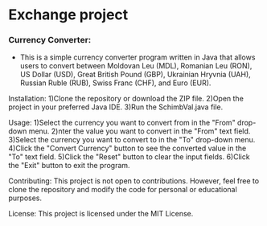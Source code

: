# **Exchange project**
### Currency Converter:
* This is a simple currency converter program written in Java that allows users to convert between Moldovan Leu (MDL), Romanian Leu (RON), US Dollar (USD), Great British Pound (GBP), Ukrainian Hryvnia (UAH), Russian Ruble (RUB), Swiss Franc (CHF), and Euro (EUR).

Installation:
1)Clone the repository or download the ZIP file.
2)Open the project in your preferred Java IDE.
3)Run the SchimbVal.java file.

Usage:
1)Select the currency you want to convert from in the "From" drop-down menu.
2)nter the value you want to convert in the "From" text field.
3)Select the currency you want to convert to in the "To" drop-down menu.
4)Click the "Convert Currency" button to see the converted value in the "To" text field.
5)Click the "Reset" button to clear the input fields.
6)Click the "Exit" button to exit the program.

Contributing:
This project is not open to contributions. However, feel free to clone the repository and modify the code for personal or educational purposes.

License:
This project is licensed under the MIT License.

